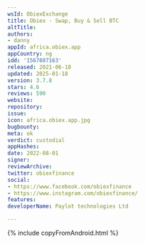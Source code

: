 ```yaml
---
wsId: ObiexExchange
title: Obiex - Swap, Buy & Sell BTC
altTitle: 
authors:
- danny
appId: africa.obiex.app
appCountry: ng
idd: '1567887163'
released: 2021-06-18
updated: 2025-01-18
version: 3.7.8
stars: 4.6
reviews: 590
website: 
repository: 
issue: 
icon: africa.obiex.app.jpg
bugbounty: 
meta: ok
verdict: custodial
appHashes: 
date: 2022-08-01
signer: 
reviewArchive: 
twitter: obiexfinance
social:
- https://www.facebook.com/obiexfinance
- https://www.instagram.com/obiexfinance/
features: 
developerName: Paylot technologies Ltd

---
```


{% include copyFromAndroid.html %}